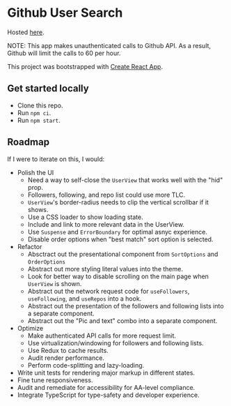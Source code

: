 # Github User Search

Hosted [here](https://mystifying-montalcini-487053.netlify.com/).

NOTE: This app makes unauthenticated calls to Github API. As a result, Github will limit the calls to 60 per hour.

This project was bootstrapped with [Create React App](https://github.com/facebook/create-react-app).

## Get started locally

- Clone this repo.
- Run `npm ci`.
- Run `npm start`.

## Roadmap

If I were to iterate on this, I would:

- Polish the UI
    - Need a way to self-close the `UserView` that works well with the "hid" prop.
    - Followers, following, and repo list could use more TLC.
    - `UserView`'s border-radius needs to clip the vertical scrollbar if it shows.
    - Use a CSS loader to show loading state.
    - Include and link to more relevant data in the UserView.
    - Use `Suspense` and `ErrorBoundary` for optimal asnyc experience.
    - Disable order options when "best match" sort option is selected.
- Refactor
    - Absctract out the presentational component from `SortOptions` and `OrderOptions`
    - Abstract out more styling literal values into the theme.
    - Look for better way to disable scrolling on the main page when `UserView` is shown.
    - Abstract out the network request code for `useFollowers`, `useFollowing`, and `useRepos` into a hook.
    - Abstract out the presentation of the followers and following lists into a separate component.
    - Abstract out the "Pic and text" combo into a separate component.
- Optimize
    - Make authenticated API calls for more request limit.
    - Use virtualization/windowing for followers and following lists.
    - Use Redux to cache results.
    - Audit render performance.
    - Perform code-splitting and lazy-loading.
- Write unit tests for rendering major markup in different states.
- Fine tune responsiveness.
- Audit and remediate for accessibility for AA-level compliance.
- Integrate TypeScript for type-safety and developer experience.
